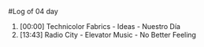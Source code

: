 #Log of 04 day

1. [00:00] Technicolor Fabrics - Ideas - Nuestro Día
1. [13:43] Radio City - Elevator Music - No Better Feeling
